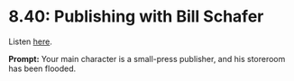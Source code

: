 # 8.40: Publishing with Bill Schafer 

Listen [here](http://www.writingexcuses.com/2013/10/06/writing-excuses-8-40-publishing-with-bill-schafer/). 

**Prompt:** Your main character is a small-press publisher, and his storeroom has been flooded.
